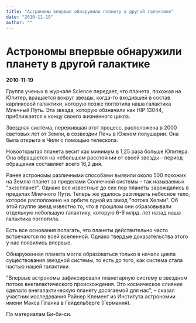 ```yaml
---
title: "Астрономы впервые обнаружили планету в другой галактике"
date: "2010-11-19"
author: ""
---
```


# Астрономы впервые обнаружили планету в другой галактике

**2010-11-19** 

Группа ученых в журнале Science передает, что планета, похожая на Юпитер, вращается вокруг звезды, когда-то входившей в состав карликовой галактики, которую позже поглотила наша галактика Млечный Путь. Эта звезда, которую обзначили как HIP 13044, приближается к концу своего жизненного цикла.

Звездная система, пережившая этот процесс, расположена в 2000 световых лет от Земли, в созвездии Печь в Южном полушарии. Она была открыта в Чили с помощью телескопа.

Новооткрытая планета весит как минимум в 1,25 раза больше Юпитера. Она обращается на небольшом расстоянии от своей звезды – период обращения составляет всего 16,2 дня.

Ранее астрономы различными способами выявили около 500 похожих на Землю планет за пределами Солнечной системы – так называемых "экзопланет". Однако все известные до сих пор планеты зарождались в пределах Млечного Пути. Теперь же удалось разглядеть небесное тело, которое расположено на орбите одной из звезд "потока Хелми". Об этой группе звезд известно то, что в прошлом они образовывали отдельную небольшую галактику, которую 6-9 млрд. лет назад наша галактика поглотила.

Есть все основания полагать, что планеты действительно часто встречаются по всей вселенной. Однако твердые доказательства этого у нас появились впервые.

Обнаруженная планета могла образоваться только в начале цикла существования звездной системы, то есть до того, как система стала частью нашей галактики.

"Впервые астрономы зафиксировали планетарную систему в звездном потоке внегалактического происхождения. Это космическое слияние сделало внегалактическую планету досягаемой для нас", – сказал участник исследования Райнер Клемент из Института астрономии имени Макса Планка в Гейдельберге (Германия).

По материалам Би-би-си.